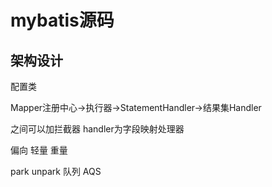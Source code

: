 # mybatis源码

## 架构设计

配置类

Mapper注册中心->执行器->StatementHandler->结果集Handler

之间可以加拦截器 handler为字段映射处理器

偏向 轻量 重量

park unpark 队列 AQS

